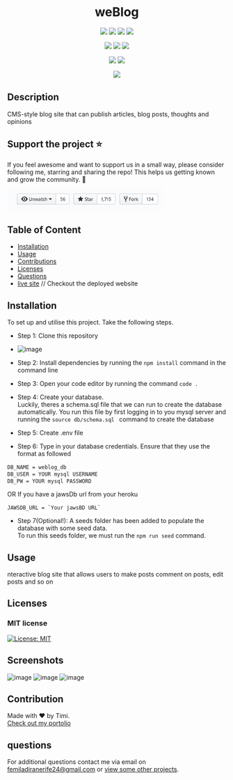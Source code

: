 
 <h1 align="center"> weBlog  </h1>
<p align="center">
 <img src="https://img.shields.io/badge/License-MIT-yellow.svg?style=for-the-badge&logo=mit&logoColor=white""/>
 <img src="https://img.shields.io/badge/NPM-%23000000.svg?style=for-the-badge&logo=npm&logoColor=white"/>
 <img src="https://img.shields.io/badge/node.js-6DA55F?style=for-the-badge&logo=node.js&logoColor=white"/>
 <img src ="https://img.shields.io/badge/MySQL-005C84?style=for-the-badge&logo=mysql&logoColor=white"/>
</p>
<p align="center">
 <img src ="https://img.shields.io/badge/express.js-%23404d59.svg?style=for-the-badge&logo=express&logoColor=%2361DAFB"/>
 <img src="https://img.shields.io/badge/Sequelize-52B0E7?style=for-the-badge&logo=Sequelize&logoColor=white" />
 <img src="https://img.shields.io/badge/Nodemon-Nodemon-green?style=for-the-badge&logo=nodemon&logoColor=%2361DAFB">
</p>
<p align="center">
 <img src ="https://img.shields.io/badge/API-REST%20API-orange?style=for-the-badge&logo=rest&logoColor=%2361DAFB"/>
 <img src ="https://img.shields.io/badge/Handlebars.js-f0772b?style=for-the-badge&logo=handlebarsdotjs&logoColor=black"/>
</p>

<p align="center">
<img src="https://img.shields.io/badge/Bootstrap-563D7C?style=for-the-badge&logo=bootstrap&logoColor=white"/>
</p>

 
## Description
 CMS-style blog site that can publish articles, blog posts, thoughts and opinions

## Support the project ⭐
If you feel awesome and want to support us in a small way, please consider following me, starring and sharing the repo! This helps us getting known and grow the community. 🙏
 
 ![image](https://raw.githubusercontent.com/lusaxweb/vuesax/master/public/github-vuesax-star.gif)
    
## Table of Content
- [Installation](#installation)
- [Usage](#usage)
- [Contributions](#contribution)
- [Licenses](#licenses)
- [Questions](#questions)
- [live site](https://bloggersintech.herokuapp.com/login) // Checkout the deployed website 
    
        
## Installation
To set up and utilise this project. Take the following steps.

- Step 1: Clone this repository
- ![image](https://user-images.githubusercontent.com/104241247/194509957-20c4c275-a73b-41e0-9943-bc2e5aeb2e16.png)


- Step 2: Install dependencies by running the ``` npm install ``` command in the command line
- Step 3: Open your code editor by running the command ``` code . ```
- Step 4: Create your database.<br> Luckily, theres a schema.sql file that we can run to create the database automatically. 
You run this file by first logging in to you mysql server and running the ```source db/schema.sql ```
  command to create the database
- Step 5: Create .env file
- Step 6: Type in your database credentials. Ensure that they use the format as followed
```
DB_NAME = weblog_db
DB_USER = YOUR mysql USERNAME 
DB_PW = YOUR mysql PASSWORD

```
OR
If you have a jawsDb url from your heroku 
```
JAWSDB_URL = `Your jawsBD URL`
```
- Step 7(Optional!): A seeds folder has been added to populate the database with some seed data.<br>
To run this seeds folder, we must run the ``` npm run seed ``` command. 
    
## Usage
nteractive blog site that allows users to make posts comment on posts, edit posts and so on
    
    
## Licenses
### MIT license
[![License: MIT](https://img.shields.io/badge/License-MIT-yellow.svg)](https://opensource.org/licenses/MIT)




## Screenshots

![image](https://user-images.githubusercontent.com/104241247/193959614-b2bf129a-97ca-452d-835f-c4f4ab998b5d.png)
![image](https://user-images.githubusercontent.com/104241247/194508502-1de8d8f2-3902-4261-9f4b-d7fac23cdbf4.png)
![image](https://user-images.githubusercontent.com/104241247/194508543-da48fc70-9517-4ae2-b172-0c32e196be46.png)


## Contribution
Made with ❤️ by Timi. <br>
[Check out my portolio](https://timi.codes/)


## questions
For additional questions contact me via email on [femiladiranerife24@gmail.com](mailto:femiladiranerife24@gmail.com) or [view some other projects](https://github.com/FOR-TIMI/). 



